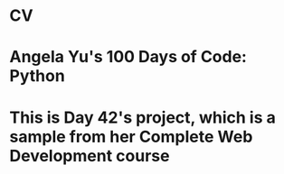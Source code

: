 # CV
# Angela Yu's 100 Days of Code: Python
# This is Day 42's project, which is a sample from her Complete Web Development course
